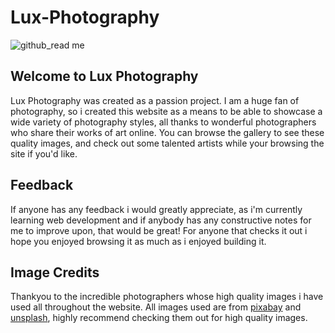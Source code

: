 # Lux-Photography

![github_read me](https://github.com/user-attachments/assets/1493639c-f471-4e88-9b00-ee86a7deb2dc)

## Welcome to Lux Photography

Lux Photography was created as a passion project. I am a huge fan of photography, so i created this website as a means to be able to showcase a wide variety of photography styles, all thanks to wonderful photographers who share their works of art online. You can browse the gallery to see these quality images, and check out some talented artists while your browsing the site if you'd like.

## Feedback 

If anyone has any feedback i would greatly appreciate, as i'm currently learning web development and if anybody has any constructive notes for me to improve upon, that would be great! For anyone that checks it out i hope you enjoyed browsing it as much as i enjoyed building it.

## Image Credits 

Thankyou to the incredible photographers whose high quality images i have used all throughout the website. All images used are from [pixabay](https://pixabay.com) and [unsplash](https://unsplash.com), highly recommend checking them out for high quality images.
